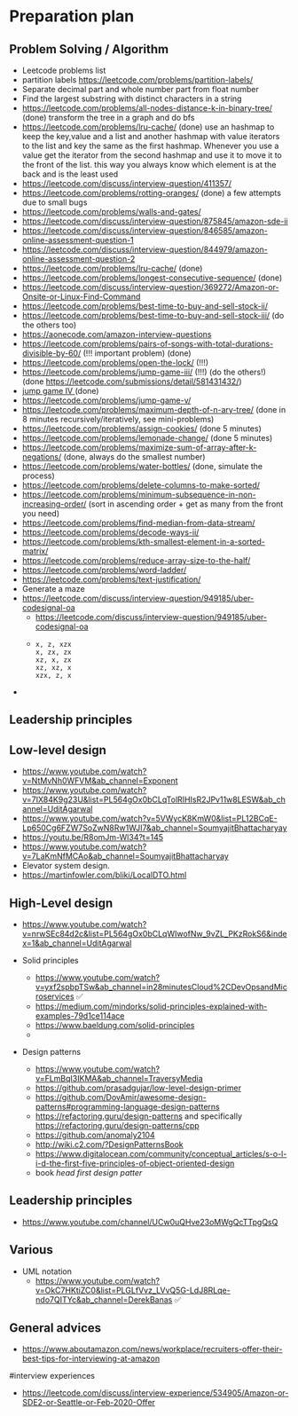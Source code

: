 # Preparation plan

## Problem Solving / Algorithm
- Leetcode problems list
- partition labels https://leetcode.com/problems/partition-labels/
- Separate decimal part and whole number part from float number
- Find the largest substring with distinct characters in a string
- https://leetcode.com/problems/all-nodes-distance-k-in-binary-tree/ (done) transform the tree in a graph and do bfs
- https://leetcode.com/problems/lru-cache/ (done) use an hashmap to keep the key,value and a list and another hashmap  with value iterators to the list and key the same as the first hashmap. Whenever you use a value get the iterator from the second hashmap and use it to move it to the front of the list. this way you always know which element is at the back and is the least used
- https://leetcode.com/discuss/interview-question/411357/
- https://leetcode.com/problems/rotting-oranges/ (done) a few attempts due to small bugs
- https://leetcode.com/problems/walls-and-gates/
- https://leetcode.com/discuss/interview-question/875845/amazon-sde-ii
- https://leetcode.com/discuss/interview-question/846585/amazon-online-assessment-question-1
- https://leetcode.com/discuss/interview-question/844979/amazon-online-assessment-question-2
- https://leetcode.com/problems/lru-cache/ (done)
- https://leetcode.com/problems/longest-consecutive-sequence/ (done)
- https://leetcode.com/discuss/interview-question/369272/Amazon-or-Onsite-or-Linux-Find-Command
- https://leetcode.com/problems/best-time-to-buy-and-sell-stock-ii/
- https://leetcode.com/problems/best-time-to-buy-and-sell-stock-iii/ (do the others too)
- https://aonecode.com/amazon-interview-questions
- https://leetcode.com/problems/pairs-of-songs-with-total-durations-divisible-by-60/ (!!! important problem) (done)
- https://leetcode.com/problems/open-the-lock/ (!!!)
- https://leetcode.com/problems/jump-game-iii/ (!!!) (do the others!) (done https://leetcode.com/submissions/detail/581431432/)
- [jump game IV ](https://leetcode.com/problems/jump-game-iv/submissions/)(done) 
- https://leetcode.com/problems/jump-game-v/
- https://leetcode.com/problems/maximum-depth-of-n-ary-tree/ (done in 8 minutes recursively/iteratively, see mini-problems)
- https://leetcode.com/problems/assign-cookies/ (done 5 minutes)
- https://leetcode.com/problems/lemonade-change/ (done 5 minutes)
- https://leetcode.com/problems/maximize-sum-of-array-after-k-negations/ (done, always do the smallest number)
- https://leetcode.com/problems/water-bottles/ (done, simulate the process)
- https://leetcode.com/problems/delete-columns-to-make-sorted/ 
- https://leetcode.com/problems/minimum-subsequence-in-non-increasing-order/ (sort in ascending order + get as many from the front you need)
- https://leetcode.com/problems/find-median-from-data-stream/
- https://leetcode.com/problems/decode-ways-ii/
- https://leetcode.com/problems/kth-smallest-element-in-a-sorted-matrix/
- https://leetcode.com/problems/reduce-array-size-to-the-half/
- https://leetcode.com/problems/word-ladder/
- https://leetcode.com/problems/text-justification/
- Generate a maze
- https://leetcode.com/discuss/interview-question/949185/uber-codesignal-oa
  - https://leetcode.com/discuss/interview-question/949185/uber-codesignal-oa
  - ```ex. xzxzx OP: 5
    x, z, xzx
	x, zx, zx
	xz, x, zx
	xz, xz, x
	xzx, z, x
    ```
-


## Leadership principles

## Low-level design
- https://www.youtube.com/watch?v=NtMvNh0WFVM&ab_channel=Exponent
- https://www.youtube.com/watch?v=7IX84K9g23U&list=PL564gOx0bCLqTolRIHIsR2JPv11w8LESW&ab_channel=UditAgarwal
- https://www.youtube.com/watch?v=5VWycK8KmW0&list=PL12BCqE-Lp650Cg6FZW7SoZwN8Rw1WJI7&ab_channel=SoumyajitBhattacharyay
- https://youtu.be/R8omJm-Wl34?t=145
- https://www.youtube.com/watch?v=7LaKmNfMCAo&ab_channel=SoumyajitBhattacharyay
- Elevator system design.
- https://martinfowler.com/bliki/LocalDTO.html

## High-Level design
- https://www.youtube.com/watch?v=nrwSEc84d2c&list=PL564gOx0bCLqWIwofNw_9vZL_PKzRokS6&index=1&ab_channel=UditAgarwal

- Solid principles
    - https://www.youtube.com/watch?v=yxf2spbpTSw&ab_channel=in28minutesCloud%2CDevOpsandMicroservices ✅
    - https://medium.com/mindorks/solid-principles-explained-with-examples-79d1ce114ace
    - https://www.baeldung.com/solid-principles
    - 
- Design patterns
    -  https://www.youtube.com/watch?v=FLmBqI3IKMA&ab_channel=TraversyMedia
    - https://github.com/prasadgujar/low-level-design-primer
    - https://github.com/DovAmir/awesome-design-patterns#programming-language-design-patterns
    - https://refactoring.guru/design-patterns and specifically https://refactoring.guru/design-patterns/cpp
    - https://github.com/anomaly2104
    - http://wiki.c2.com/?DesignPatternsBook 
    - https://www.digitalocean.com/community/conceptual_articles/s-o-l-i-d-the-first-five-principles-of-object-oriented-design
    - book *head first design patter*

## Leadership principles
- https://www.youtube.com/channel/UCw0uQHve23oMWgQcTTpgQsQ
## Various
- UML notation 
    - https://www.youtube.com/watch?v=OkC7HKtiZC0&list=PLGLfVvz_LVvQ5G-LdJ8RLqe-ndo7QITYc&ab_channel=DerekBanas ✅


## General advices
- https://www.aboutamazon.com/news/workplace/recruiters-offer-their-best-tips-for-interviewing-at-amazon

#interview experiences
- https://leetcode.com/discuss/interview-experience/534905/Amazon-or-SDE2-or-Seattle-or-Feb-2020-Offer